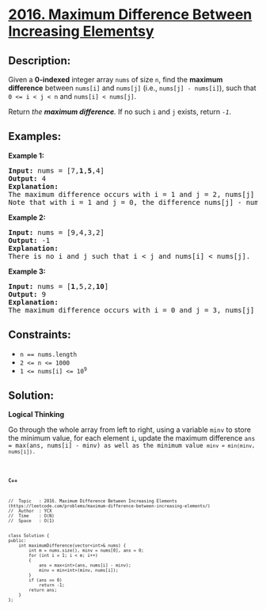 # [2016. Maximum Difference Between Increasing Elementsy](https://leetcode.com/problems/maximum-difference-between-increasing-elements/)


## Description:

<p>Given a <strong>0-indexed</strong> integer array <code>nums</code> of size <code>n</code>, find the <strong>maximum difference</strong> between <code>nums[i]</code> and <code>nums[j]</code> (i.e., <code>nums[j] - nums[i]</code>), such that <code>0 &lt;= i &lt; j &lt; n</code> and <code>nums[i] &lt; nums[j]</code>.</p>

<p>Return <em>the <strong>maximum difference</strong>.</em> If no such <code>i</code> and <code>j</code> exists, return <em><code>-1</code></em>.</p>


## Examples:

<strong>Example 1:</strong>
<pre>
<strong>Input:</strong> nums = [7,<strong>1</strong>,<strong>5</strong>,4]
<strong>Output:</strong> 4
<strong>Explanation:</strong> 
The maximum difference occurs with i = 1 and j = 2, nums[j] - nums[i] = 5 - 1 = 4.
Note that with i = 1 and j = 0, the difference nums[j] - nums[i] = 7 - 1 = 6, but i > j, so it is not valid.
</pre>

<strong>Example 2:</strong>
<pre>
<strong>Input:</strong> nums = [9,4,3,2]
<strong>Output:</strong> -1
<strong>Explanation:</strong> 
There is no i and j such that i < j and nums[i] < nums[j].
</pre>

<strong>Example 3:</strong>
<pre>
<strong>Input:</strong> nums = [<strong>1</strong>,5,2,<strong>10</strong>]
<strong>Output:</strong> 9
<strong>Explanation:</strong> 
The maximum difference occurs with i = 0 and j = 3, nums[j] - nums[i] = 10 - 1 = 9.
</pre>


## Constraints:

<ul>
    <li><code>n == nums.length</code></li>
    <li><code>2 &lt;= n &lt;= 1000</code></li>
    <li><code>1 &lt;= nums[i] &lt;= 10<sup>9</sup></code></li>
</ul>


## Solution:

<strong>Logical Thinking</strong>
<p>Go through the whole array from left to right, using a variable <code>minv</code> to store the minimum value, for each element <code>i</code>, update the maximum difference <code>ans = max(ans, nums[i] - minv)</int> as well as the minimum value <code>minv = min(minv, nums[i])</int>.</p>


<strong>C++</strong>

```
//  Topic   : 2016. Maximum Difference Between Increasing Elements (https://leetcode.com/problems/maximum-difference-between-increasing-elements/)
//  Author  : YCX
//  Time    : O(N)
//  Space   : O(1)


class Solution {
public:
    int maximumDifference(vector<int>& nums) {
        int m = nums.size(), minv = nums[0], ans = 0;
        for (int i = 1; i < m; i++)
        {
            ans = max<int>(ans, nums[i] - minv);
            minv = min<int>(minv, nums[i]);
        }
        if (ans == 0)
            return -1;
        return ans;
    }
};
```
